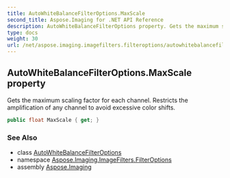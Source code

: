 ```yaml
---
title: AutoWhiteBalanceFilterOptions.MaxScale
second_title: Aspose.Imaging for .NET API Reference
description: AutoWhiteBalanceFilterOptions property. Gets the maximum scaling factor for each channel. Restricts the amplification of any channel to avoid excessive color shifts
type: docs
weight: 30
url: /net/aspose.imaging.imagefilters.filteroptions/autowhitebalancefilteroptions/maxscale/
---
```

## AutoWhiteBalanceFilterOptions.MaxScale property

Gets the maximum scaling factor for each channel. Restricts the amplification of any channel to avoid excessive color shifts.

```csharp
public float MaxScale { get; }
```

### See Also

* class [AutoWhiteBalanceFilterOptions](../)
* namespace [Aspose.Imaging.ImageFilters.FilterOptions](../../autowhitebalancefilteroptions/)
* assembly [Aspose.Imaging](../../../)


